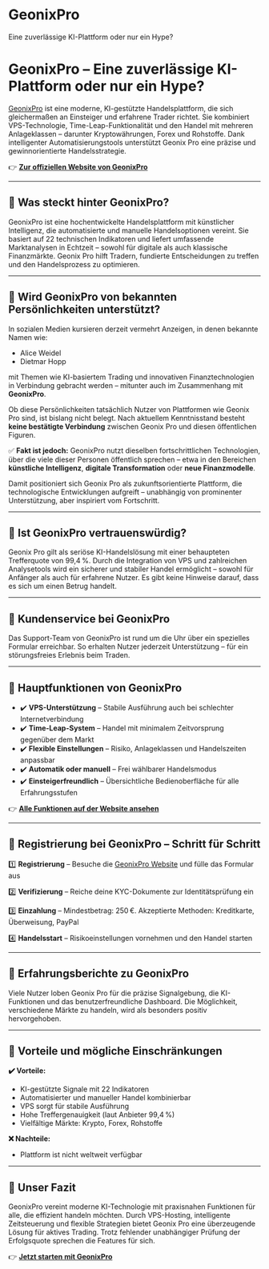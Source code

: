 # GeonixPro
Eine zuverlässige KI-Plattform oder nur ein Hype?

# GeonixPro – Eine zuverlässige KI-Plattform oder nur ein Hype?

[GeonixPro](https://geonixpro.at) ist eine moderne, KI-gestützte Handelsplattform, die sich gleichermaßen an Einsteiger und erfahrene Trader richtet. Sie kombiniert VPS-Technologie, Time-Leap-Funktionalität und den Handel mit mehreren Anlageklassen – darunter Kryptowährungen, Forex und Rohstoffe. Dank intelligenter Automatisierungstools unterstützt Geonix Pro eine präzise und gewinnorientierte Handelsstrategie.

👉 **[Zur offiziellen Website von GeonixPro](https://geonixpro.at)**

---

## 📌 Was steckt hinter GeonixPro?

GeonixPro ist eine hochentwickelte Handelsplattform mit künstlicher Intelligenz, die automatisierte und manuelle Handelsoptionen vereint. Sie basiert auf 22 technischen Indikatoren und liefert umfassende Marktanalysen in Echtzeit – sowohl für digitale als auch klassische Finanzmärkte. Geonix Pro hilft Tradern, fundierte Entscheidungen zu treffen und den Handelsprozess zu optimieren.

---

## 📌 Wird GeonixPro von bekannten Persönlichkeiten unterstützt?

In sozialen Medien kursieren derzeit vermehrt Anzeigen, in denen bekannte Namen wie:

- Alice Weidel
- Dietmar Hopp

mit Themen wie KI-basiertem Trading und innovativen Finanztechnologien in Verbindung gebracht werden – mitunter auch im Zusammenhang mit **GeonixPro**.

Ob diese Persönlichkeiten tatsächlich Nutzer von Plattformen wie Geonix Pro sind, ist bislang nicht belegt. Nach aktuellem Kenntnisstand besteht **keine bestätigte Verbindung** zwischen Geonix Pro und diesen öffentlichen Figuren.

✅ **Fakt ist jedoch:** GeonixPro nutzt dieselben fortschrittlichen Technologien, über die viele dieser Personen öffentlich sprechen – etwa in den Bereichen **künstliche Intelligenz**, **digitale Transformation** oder **neue Finanzmodelle**.

Damit positioniert sich Geonix Pro als zukunftsorientierte Plattform, die technologische Entwicklungen aufgreift – unabhängig von prominenter Unterstützung, aber inspiriert vom Fortschritt.


---

## 📌 Ist GeonixPro vertrauenswürdig?

Geonix Pro gilt als seriöse KI-Handelslösung mit einer behaupteten Trefferquote von 99,4 %. Durch die Integration von VPS und zahlreichen Analysetools wird ein sicherer und stabiler Handel ermöglicht – sowohl für Anfänger als auch für erfahrene Nutzer. Es gibt keine Hinweise darauf, dass es sich um einen Betrug handelt.

---

## 📌 Kundenservice bei GeonixPro

Das Support-Team von GeonixPro ist rund um die Uhr über ein spezielles Formular erreichbar. So erhalten Nutzer jederzeit Unterstützung – für ein störungsfreies Erlebnis beim Traden.

---

## 📌 Hauptfunktionen von GeonixPro

- ✔️ **VPS-Unterstützung** – Stabile Ausführung auch bei schlechter Internetverbindung
- ✔️ **Time-Leap-System** – Handel mit minimalem Zeitvorsprung gegenüber dem Markt
- ✔️ **Flexible Einstellungen** – Risiko, Anlageklassen und Handelszeiten anpassbar
- ✔️ **Automatik oder manuell** – Frei wählbarer Handelsmodus
- ✔️ **Einsteigerfreundlich** – Übersichtliche Bedienoberfläche für alle Erfahrungsstufen

👉 **[Alle Funktionen auf der Website ansehen](https://geonixpro.at)**

---

## 📌 Registrierung bei GeonixPro – Schritt für Schritt

1️⃣ **Registrierung** – Besuche die [GeonixPro Website](https://geonixpro.at) und fülle das Formular aus

2️⃣ **Verifizierung** – Reiche deine KYC-Dokumente zur Identitätsprüfung ein

3️⃣ **Einzahlung** – Mindestbetrag: 250 €. Akzeptierte Methoden: Kreditkarte, Überweisung, PayPal

4️⃣ **Handelsstart** – Risikoeinstellungen vornehmen und den Handel starten

---

## 📌 Erfahrungsberichte zu GeonixPro

Viele Nutzer loben Geonix Pro für die präzise Signalgebung, die KI-Funktionen und das benutzerfreundliche Dashboard. Die Möglichkeit, verschiedene Märkte zu handeln, wird als besonders positiv hervorgehoben.

---

## 📌 Vorteile und mögliche Einschränkungen

**✔️ Vorteile:**
- KI-gestützte Signale mit 22 Indikatoren
- Automatisierter und manueller Handel kombinierbar
- VPS sorgt für stabile Ausführung
- Hohe Treffergenauigkeit (laut Anbieter 99,4 %)
- Vielfältige Märkte: Krypto, Forex, Rohstoffe

**❌ Nachteile:**
- Plattform ist nicht weltweit verfügbar

---

## 📌 Unser Fazit

GeonixPro vereint moderne KI-Technologie mit praxisnahen Funktionen für alle, die effizient handeln möchten. Durch VPS-Hosting, intelligente Zeitsteuerung und flexible Strategien bietet Geonix Pro eine überzeugende Lösung für aktives Trading. Trotz fehlender unabhängiger Prüfung der Erfolgsquote sprechen die Features für sich.

👉 **[Jetzt starten mit GeonixPro](https://geonixpro.at)**
